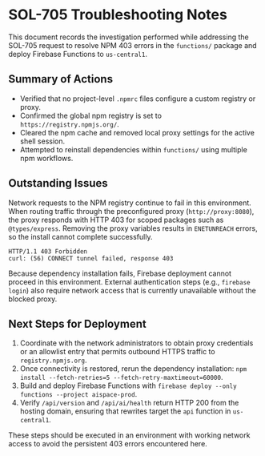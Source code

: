 # SOL-705 Troubleshooting Notes

This document records the investigation performed while addressing the SOL-705 request to resolve NPM 403 errors in the `functions/` package and deploy Firebase Functions to `us-central1`.

## Summary of Actions
- Verified that no project-level `.npmrc` files configure a custom registry or proxy.
- Confirmed the global npm registry is set to `https://registry.npmjs.org/`.
- Cleared the npm cache and removed local proxy settings for the active shell session.
- Attempted to reinstall dependencies within `functions/` using multiple npm workflows.

## Outstanding Issues
Network requests to the NPM registry continue to fail in this environment. When routing traffic through the preconfigured proxy (`http://proxy:8080`), the proxy responds with HTTP 403 for scoped packages such as `@types/express`. Removing the proxy variables results in `ENETUNREACH` errors, so the install cannot complete successfully.

```text
HTTP/1.1 403 Forbidden
curl: (56) CONNECT tunnel failed, response 403
```

Because dependency installation fails, Firebase deployment cannot proceed in this environment. External authentication steps (e.g., `firebase login`) also require network access that is currently unavailable without the blocked proxy.

## Next Steps for Deployment
1. Coordinate with the network administrators to obtain proxy credentials or an allowlist entry that permits outbound HTTPS traffic to `registry.npmjs.org`.
2. Once connectivity is restored, rerun the dependency installation: `npm install --fetch-retries=5 --fetch-retry-maxtimeout=60000`.
3. Build and deploy Firebase Functions with `firebase deploy --only functions --project aispace-prod`.
4. Verify `/api/version` and `/api/ai/health` return HTTP 200 from the hosting domain, ensuring that rewrites target the `api` function in `us-central1`.

These steps should be executed in an environment with working network access to avoid the persistent 403 errors encountered here.
